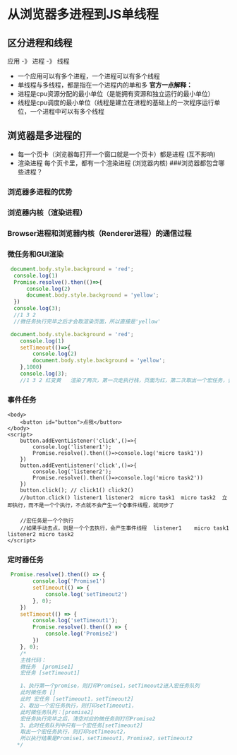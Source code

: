 # 从浏览器多进程到JS单线程
## 区分进程和线程
  应用 -》 进程 -》 线程  
  - 一个应用可以有多个进程，一个进程可以有多个线程  
  - 单线程与多线程，都是指在一个进程内的单和多
  **官方一点解释：**
  - 进程是cpu资源分配的最小单位（是能拥有资源和独立运行的最小单位）
  - 线程是cpu调度的最小单位（线程是建立在进程的基础上的一次程序运行单位，一个进程中可以有多个线程
## 浏览器是多进程的
  - 每一个页卡（浏览器每打开一个窗口就是一个页卡）都是进程 (互不影响)
  - 渲染进程 每个页卡里，都有一个渲染进程 (浏览器内核)
###浏览器都包含哪些进程？
### 浏览器多进程的优势
### 浏览器内核（渲染进程） 
### Browser进程和浏览器内核（Renderer进程）的通信过程  


### 微任务和GUI渲染
```js
 document.body.style.background = 'red';
  console.log(1)
  Promise.resolve().then(()=>{
      console.log(2)
      document.body.style.background = 'yellow';
  })
  console.log(3);
  //1 3 2
  //微任务执行完毕之后才会取渲染页面，所以直接是'yellow'

```

```js
 document.body.style.background = 'red';
    console.log(1)
    setTimeout(()=>{
        console.log(2)
        document.body.style.background = 'yellow';
    },1000)
    console.log(3);
    //1 3 2 红变黄   渲染了两次，第一次走执行栈，页面为红，第二次取出一个宏任务，会变黄
```
### 事件任务

```
<body>
    <button id="button">点我</button>
</body>
<script>
    button.addEventListener('click',()=>{
        console.log('listener1');
        Promise.resolve().then(()=>console.log('micro task1'))
    })
    button.addEventListener('click',()=>{
        console.log('listener2');
        Promise.resolve().then(()=>console.log('micro task2'))
    })
    button.click(); // click1() click2()
    //button.click() listener1 listener2  micro task1  micro task2  立即执行，而不是一个个执行，不点就不会产生一个⌚事件线程，就同步了
    
    //宏任务是一个个执行
    //如果手动去点，则是一个个去执行，会产生事件线程  listener1    micro task1   listener2 micro task2
</script>
```
### 定时器任务

```js
 Promise.resolve().then(() => {
        console.log('Promise1')
        setTimeout(() => {
            console.log('setTimeout2')    
        }, 0);
    })
    setTimeout(() => {
        console.log('setTimeout1');
        Promise.resolve().then(() => {
            console.log('Promise2')
        })
    }, 0);
    /*
    主栈代码：
    微任务  [promise1] 
    宏任务 [setTimeout1]

    1、执行第一个promise，则打印Promise1，setTimeout2进入宏任务队列
    此时微任务 [] 
    此时 宏任务 [setTimeout1，setTimeout2]
    2、取出一个宏任务执行，则打印setTimeout1，
    此时微任务队列：[promise2] 
    宏任务执行完毕之后，清空对应的微任务则打印Promise2
    3、此时任务队列中只有一个宏任务[setTimeout2]
    取出一个宏任务执行，则打印setTimeout2，
    所以执行结果是Promise1，setTimeout1，Promise2，setTimeout2
   */
```